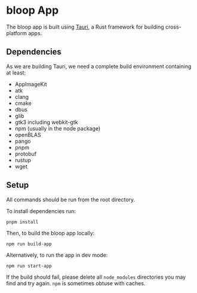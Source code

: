 # bloop App

The bloop app is built using [Tauri](https://github.com/tauri-apps/tauri), a Rust framework for building cross-platform apps.

## Dependencies

As we are building Tauri, we need a complete build environment containing at least:

* AppImageKit
* atk
* clang
* cmake
* dbus
* glib
* gtk3 including webkit-gtk
* npm (usually in the node package)
* openBLAS
* pango
* pnpm
* protobuf
* rustup
* wget

## Setup

All commands should be run from the root directory.

To install dependencies run:
```
pnpm install
```

Then, to build the bloop app locally:
```
npm run build-app
```

Alternatively, to run the app in dev mode:
```
npm run start-app
```

If the build should fail, please delete all `node_modules` directories you may find and try again. `npm` is sometimes obtuse with caches.
